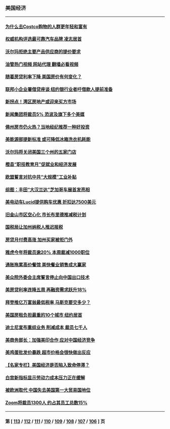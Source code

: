 ### 美国经济
---
#### [为什么去Costco购物的人群更年轻和富有](../../pages/ncid1078158/n13927372.md?02130045) 
#### [权威机构评选最可靠汽车品牌 凌志居首](../../pages/ncid1078158/n13925956.md?02130045) 
#### [沃尔玛拒绝主要产品供应商的提价要求](../../pages/ncid1078158/n13927821.md?02130045) 
#### [油管热门视频 网站代理 翻墙必看视频](http://138.2.39.72:81/youtube.html?epic-marker?02130045)
#### [随着房贷利率下降 美国房价有何变化？](../../pages/ncid1078158/n13927408.md?02130045) 
#### [联邦小企业署借贷座谈 纽约银行业者吁借款人提前准备](../../pages/ncid1078158/n13927424.md?02130045) 
#### [新拐点！湾区房地产或迎来买方市场](../../pages/ncid1078158/n13927436.md?02130045) 
#### [新闻集团将裁员5% 恐波及旗下多个美媒](../../pages/ncid1078158/n13927314.md?02130045) 
#### [佛州房市仍火热？当地经纪推荐一种好投资](../../pages/ncid1078158/n13927405.md?02130045) 
#### [美能源部提新标准 或可降低冰箱洗衣机耗能](../../pages/ncid1078158/n13927294.md?02130045) 
#### [沃尔玛将关闭美国三个州的五家门店](../../pages/ncid1078158/n13927295.md?02130045) 
#### [橙县“职技教育月”促就业和经济发展](../../pages/ncid1078158/n13927310.md?02130045) 
#### [欧盟誓言对抗中共“大规模”工业补贴](../../pages/ncid1078158/n13927206.md?02130045) 
#### [组图：丰田“大汉兰达”芝加哥车展首发亮相](../../pages/ncid1078158/n13926963.md?02130045) 
#### [美电动车Lucid提供购车优惠 折扣达7500美元](../../pages/ncid1078158/n13926661.md?02130045) 
#### [旧金山市区空心化 市长布里德推减税计划](../../pages/ncid1078158/n13926777.md?02130045) 
#### [国税局让加州纳税人推迟报税](../../pages/ncid1078158/n13926688.md?02130045) 
#### [房贷月付费高涨 加州买家被拒门外](../../pages/ncid1078158/n13926678.md?02130045) 
#### [雅虎今年将裁员逾20% 本周裁减1000职位](../../pages/ncid1078158/n13926632.md?02130045) 
#### [通胀拖累高价餐馆 美快餐业销售成大赢家](../../pages/ncid1078158/n13926585.md?02130045) 
#### [美众院外委会主席誓言停止向中国出口技术](../../pages/ncid1078158/n13926472.md?02130045) 
#### [美房贷利率连降五周 再融资需求跃升18%](../../pages/ncid1078158/n13926139.md?02130045) 
#### [拜登推亿万富翁最低税率 马斯克要交多少？](../../pages/ncid1078158/n13925901.md?02130045) 
#### [美国房租负担最重的10个城市 纽约居首](../../pages/ncid1078158/n13925800.md?02130045) 
#### [迪士尼宣布重组业务 削减成本 裁员七千人](../../pages/ncid1078158/n13925772.md?02130045) 
#### [美商务部长：加强美印合作 应对中国经济竞争](../../pages/ncid1078158/n13925775.md?02130045) 
#### [美鸡蛋批发价暴跌 超市价格会很快做出反应](../../pages/ncid1078158/n13925684.md?02130045) 
#### [【名家专栏】美国经济是否陷入致命停滞？](../../pages/ncid1078158/n13925393.md?02130045) 
#### [白宫新指标显示劳动力成本压力正在缓解](../../pages/ncid1078158/n13925668.md?02130045) 
#### [被欧洲取代 中国失去美国第一大贸易国地位](../../pages/ncid1078158/n13925575.md?02130045) 
#### [Zoom将裁员1300人 约占其员工总数15%](../../pages/ncid1078158/n13924901.md?02130045) 

---
#### 第 [ [113](./113.md?02130045) / [112](./112.md?02130045) / [111](./111.md?02130045) / [110](./110.md?02130045) / [109](./109.md?02130045) / [108](./108.md?02130045) / [107](./107.md?02130045) / [106](./106.md?02130045) ] 页
